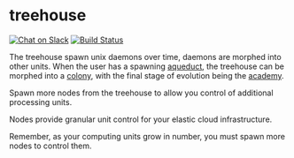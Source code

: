 # treehouse
[![Chat on Slack](https://img.shields.io/badge/chat-on%20slack-7A5979.svg)](https://nonsensews.slack.com/messages) [![Build Status](https://travis-ci.org/nonsensews/treehouse.svg?branch=master)](https://travis-ci.org/nonsensews/treehouse)

The treehouse spawn unix daemons over time, daemons are morphed into other units. When the user has a spawning [aqueduct](https://github.com/nonsensews/aqueduct), the treehouse can be morphed into a [colony](https://github.com/nonsensews/colony), with the final stage of evolution being the [academy](https://github.com/nonsensews/academy).

Spawn more nodes from the treehouse to allow you control of additional processing units.

Nodes provide granular unit control for your elastic cloud infrastructure.

Remember, as your computing units grow in number, you must spawn more nodes to control them.
